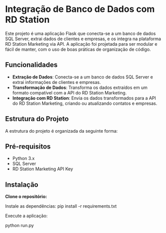# Integração de Banco de Dados com RD Station

Este projeto é uma aplicação Flask que conecta-se a um banco de dados SQL Server, extrai dados de clientes e empresas, e os integra na plataforma RD Station Marketing via API. A aplicação foi projetada para ser modular e fácil de manter, com o uso de boas práticas de organização de código.

## Funcionalidades

- **Extração de Dados**: Conecta-se a um banco de dados SQL Server e extrai informações de clientes e empresas.
- **Transformação de Dados**: Transforma os dados extraídos em um formato compatível com a API do RD Station Marketing.
- **Integração com RD Station**: Envia os dados transformados para a API do RD Station Marketing, criando ou atualizando contatos e empresas.

## Estrutura do Projeto

A estrutura do projeto é organizada da seguinte forma:


## Pré-requisitos

- Python 3.x
- SQL Server
- RD Station Marketing API Key

## Instalação

 **Clone o repositório:**

Instale as dependências:
pip install -r requirements.txt

Execute a aplicação:


python run.py